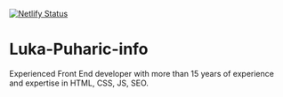 [![Netlify Status](https://api.netlify.com/api/v1/badges/a09be592-6995-4034-9191-99303fc83734/deploy-status)](https://app.netlify.com/sites/lukap/deploys)

# Luka-Puharic-info
Experienced Front End developer with more than 15 years of experience and expertise in HTML, CSS, JS, SEO.


